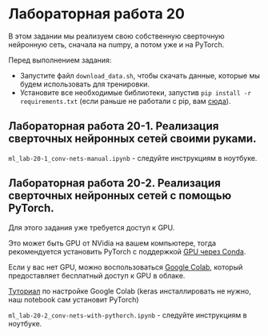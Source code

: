 # Лабораторная работа 20

В этом задании мы реализуем свою собственную сверточную нейронную сеть, сначала на numpy, а потом уже и на PyTorch.

Перед выполнением задания:
- Запустите файл `download_data.sh`, чтобы скачать данные, которые мы будем использовать для тренировки.
- Установите все необходимые библиотеки, запустив `pip install -r requirements.txt` (если раньше не работали с pip, вам [сюда](https://pip.pypa.io/en/stable/quickstart/)).

## Лабораторная работа 20-1. Реализация сверточных нейронных сетей своими руками.

`ml_lab-20-1_conv-nets-manual.ipynb` - следуйте инструкциям в ноутбуке.

## Лабораторная работа 20-2. Реализация сверточных нейронных сетей с помощью PyTorch.

Для этого задания уже требуется доступ к GPU.

Это может быть GPU от NVidia на вашем компьютере, тогда рекомендуется установить PyTorch с поддержкой [GPU через Conda](https://pytorch.org/get-started/locally/).

Если у вас нет GPU, можно воспользоваться [Google Colab](https://colab.research.google.com/), который предоставляет бесплатный доступ к GPU в облаке.

[Туториал](https://medium.com/deep-learning-turkey/google-colab-free-gpu-tutorial-e113627b9f5d) по настройке Google Colab (keras инсталлировать не нужно, наш notebook сам установит PyTorch)

`ml_lab-20-2_conv-nets-with-pythorch.ipynb` - следуйте инструкциям в ноутбуке.
